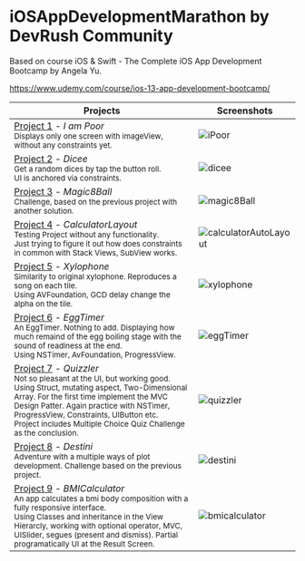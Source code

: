# iOSAppDevelopmentMarathon by DevRush Community
Based on course iOS &amp; Swift - The Complete iOS App Development Bootcamp by Angela Yu.

https://www.udemy.com/course/ios-13-app-development-bootcamp/


Projects                                                                                                                                                                     | Screenshots
---                                                                                                                                                                          |---
[Project 1](P01-IAmPoor) - *I am Poor*   <br/><sub> Displays only one screen with imageView, without any constraints yet. </sub>                                              | ![iPoor](https://github.com/Bruzya/iOSAppDevelopmentMarathon/assets/100489953/f0f81467-f0d8-40dd-925c-a6483034d0a8) | 
[Project 2](P02-Dicee) - *Dicee*  <br/> <sub> Get a random dices by tap the button roll. <br/> UI is anchored via constraints. </sub>                                         | ![dicee](https://github.com/Bruzya/iOSAppDevelopmentMarathon/assets/100489953/f9f812df-35a6-4409-9276-6e1133cb534f) |
[Project 3](P03-Magic8Ball) - *Magic8Ball*  <br/> <sub> Challenge, based on the previous project with another solution. </sub>                                         | ![magic8Ball](https://github.com/Bruzya/iOSAppDevelopmentMarathon/assets/100489953/4a056885-c9ff-4108-8267-8b4dc61681c4) |
[Project 4](P04-CalculatorLayout) - *CalculatorLayout*  <br/> <sub> Testing Project without any functionality. <br/> Just trying to figure it out how does constraints in common with Stack Views, SubView works. </sub>                                         | ![calculatorAutoLayout](https://github.com/Bruzya/iOSAppDevelopmentMarathon/assets/100489953/1b1dd2ae-14b0-49e5-a7c2-bec967bb62b8) |
[Project 5](P05-Xylophone) - *Xylophone*  <br/> <sub> Similarity to original xylophone. Reproduces a song on each tile. <br/> Using AVFoundation, GCD delay change the alpha on the tile. </sub>                                         | ![xylophone](https://github.com/Bruzya/iOSAppDevelopmentMarathon/assets/100489953/53461421-a07f-4638-946d-eb0d60ebcf5c) |
[Project 6](P06-EggTimer) - *EggTimer*  <br/> <sub> An EggTimer. Nothing to add. Displaying how much remaind of the egg boiling stage with the sound of readiness at the end. <br/> Using NSTimer, AvFoundation, ProgressView. </sub>                                         | ![eggTimer](https://github.com/Bruzya/iOSAppDevelopmentMarathon/assets/100489953/cf360eda-536b-4b84-b3cf-0b88ce531900) |
[Project 7](P07-Quizzler) - *Quizzler*   <br/> <sub> Not so pleasant at the UI, but working good. <br/> Using Struct, mutating aspect, Two-Dimensional Array. For the first time implement the MVC Design Patter. Again practice with NSTimer, ProgressView, Constraints, UIButton etc. <br/> Project includes Multiple Choice Quiz Challenge as the conclusion. </sub>                                              | ![quizzler](https://github.com/Bruzya/iOSAppDevelopmentMarathon/assets/100489953/dcc52fb5-3b81-45e9-8494-19e79e864daa) | 
[Project 8](P08-Destini) - *Destini*   <br/> <sub> Adventure with a multiple ways of plot development. Challenge based on the previous project. <br/> </sub>                                              | ![destini](https://github.com/Bruzya/iOSAppDevelopmentMarathon/assets/100489953/6c552a00-2ce8-4ebf-a571-1fabe87d1891) | 
[Project 9](P09-BMICalculator) - *BMICalculator*   <br/> <sub> An app calculates a bmi body composition with a fully responsive interface. <br/> Using Classes and inheritance in the View Hierarcly, working with optional operator, MVC, UISlider, segues (present and dismiss). Partial programatically UI at the Result Screen. </sub>                                              | ![bmicalculator](https://github.com/Bruzya/iOSAppDevelopmentMarathon/assets/100489953/fa0b6f86-86f5-419c-94ef-1bdfba2bf2cf) | 












